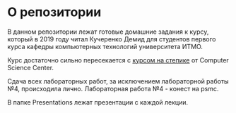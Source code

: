  # О репозитории
 В данном репозитории лежат готовые домашние задания к курсу, который в 2019 году читал Кучеренко Демид для
 студентов первого курса кафедры компьютерных технологий университета ИТМО.

Курс достаточно сильно пересекается с [курсом на степике](https://stepik.org/course/7?auth=registration) от Computer Science Center.

Сдача всех лабораторных работ, за исключением лабораторной работы №4, происходила лично.
Лабораторная работа №4 - конест на psmc.

В папке Presentations лежат презентации с каждой лекции.

